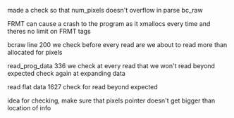 made a check so that num_pixels doesn't overflow in parse bc_raw

FRMT can cause a crash to the program as it xmallocs every time and theres no limit on FRMT tags

bcraw line 200
    we check before every read are we about to read more than allocated for pixels

read_prog_data 336
    we check at every read that we won't read beyond expected
    check again at expanding data

read flat data 1627
    check for read beyond expected


idea for checking, make sure that pixels pointer doesn't get bigger than location of info